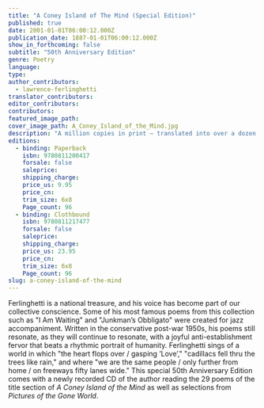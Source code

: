 ```yaml
---
title: "A Coney Island of The Mind (Special Edition)"
published: true
date: 2001-01-01T06:00:12.000Z
publication_date: 1887-01-01T06:00:12.000Z
show_in_forthcoming: false
subtitle: "50th Anniversary Edition"
genre: Poetry
language:
type:
author_contributors:
  - lawrence-ferlinghetti
translator_contributors:
editor_contributors:
contributors:
featured_image_path:
cover_image_path: A_Coney_Island_of_the_Mind.jpg
description: "A million copies in print — translated into over a dozen languages — one of the best-selling and most popular books of poetry ever published, now available in a new hardcover edition containing a CD of the author reading his work. "
editions:
  - binding: Paperback
    isbn: 9780811200417
    forsale: false
    saleprice:
    shipping_charge:
    price_us: 9.95
    price_cn:
    trim_size: 6x8
    Page_count: 96
  - binding: Clothbound
    isbn: 9780811217477
    forsale: false
    saleprice:
    shipping_charge:
    price_us: 23.95
    price_cn:
    trim_size: 6x8
    Page_count: 96
slug: a-coney-island-of-the-mind
---
```


Ferlinghetti is a national treasure, and his voice has become part of our collective conscience. Some of his most famous poems from this collection such as "I Am Waiting" and "Junkman’s Obbligato" were created for jazz accompaniment. Written in the conservative post-war 1950s, his poems still resonate, as they will continue to resonate, with a joyful anti-establishment fervor that beats a rhythmic portrait of humanity. Ferlinghetti sings of a world in which "the heart flops over / gasping ’Love’," "cadillacs fell thru the trees like rain," and where "we are the same people / only further from home / on freeways fifty lanes wide." This special 50th Anniversary Edition comes with a newly recorded CD of the author reading the 29 poems of the title section of _A Coney Island of the Mind_ as well as selections from _Pictures of the Gone World_. 
